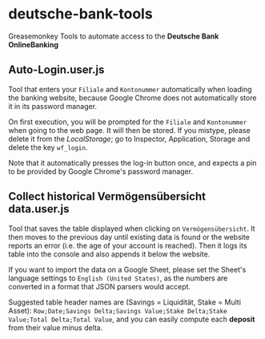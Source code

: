 # deutsche-bank-tools
Greasemonkey Tools to automate access to the **Deutsche Bank OnlineBanking**

## Auto-Login.user.js
Tool that enters your `Filiale` and `Kontonummer` automatically when loading the banking website, because Google Chrome does not automatically store it in its password manager.

On first execution, you will be prompted for the `Filiale` and `Kontonummer` when going to the web page. It will then be stored. If you mistype, please delete it from the *LocalStorage*; go to Inspector, Application, Storage and delete the key `wf_login`.

Note that it automatically presses the log-in button once, and expects a pin to be provided by Google Chrome's password manager.

## Collect historical Vermögensübersicht data.user.js
Tool that saves the table displayed when clicking on `Vermögensübersicht`. It then moves to the previous day until existing data is found or the website reports an error (i.e. the age of your account is reached). Then it logs its table into the console and also appends it below the website.

If you want to import the data on a Google Sheet, please set the Sheet's language settings to `English (United States)`, as the numbers are converted in a format that JSON parsers would accept.

Suggested table header names are (Savings = Liquidität, Stake = Multi Asset): `Row;Date;Savings Delta;Savings Value;Stake Delta;Stake Value;Total Delta;Total Value`, and you can easily compute each **deposit** from their value minus delta.
